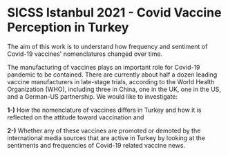 # SICSS Istanbul 2021 - Covid Vaccine Perception in Turkey 
The aim of this work is to understand how frequency and sentiment of Covid-19 vaccines' nomenclatures changed over time.

The manufacturing of vaccines plays an important role for Covid-19 pandemic to be contained. There are currently about half a dozen leading vaccine manufacturers in late-stage trials, according to the World Health Organization (WHO), including three in China, one in the UK, one in the US, and a German-US partnership. We would like to investigate:

**1-)** How the nomenclature of vaccines differs in Turkey and how it is reflected on the attitude toward vaccination and

**2-)** Whether any of these vaccines are promoted or demoted by the international media sources that are active in Turkey by looking at the sentiments and frequencies of Covid-19 related vaccine news.
